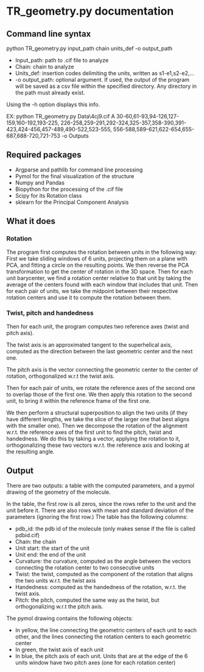 # TR_geometry.py documentation


## Command line syntax
python TR_geometry.py input_path chain units_def -o output_path
- Input_path: path to .cif file to analyze
- Chain: chain to analyze
- Units_def: insertion codes delimiting the units, written as s1-e1,s2-e2,...
- -o output_path: optional argument. If used, the output of the program will be saved as a csv file within the specified directory. Any directory in the path must already exist.

Using the -h option displays this info.

EX: python TR_geometry.py Data\4cj9.cif A 30-60,61-93,94-126,127-159,160-192,193-225, 226-258,259-291,292-324,325-357,358-390,391-423,424-456,457-489,490-522,523-555,
556-588,589-621,622-654,655-687,688-720,721-753 -o Outputs
## Required packages

- Argparse and pathlib for command line processing 
- Pymol for the final visualization of the structure
- Numpy and Pandas
- Biopython for the processing of the .cif file
- Scipy for its Rotation class
- sklearn for the Principal Component Analysis

## What it does

### Rotation

The program first computes the rotation between units in the following way:
First we take sliding windows of 6 units, projecting them on a plane with PCA, and fitting a circle on the resulting points. We then reverse the PCA transformation to get the center of rotation in the 3D space.
Then for each unit barycenter, we find a rotation center relative to that unit by taking the average of the centers found with each window that includes that unit.
Then for each pair of units, we take the midpoint between their respective rotation centers and use it to compute the rotation between them.

### Twist, pitch and handedness

Then for each unit, the program computes two reference axes (twist and pitch axis).

The twist axis is an approximated tangent to the superhelical axis, computed as the direction between the last geometric center and the next one.

The pitch axis is the vector connecting the geometric center to the center of rotation, orthogonalized w.r.t the twist axis.

Then for each pair of units, we rotate the reference axes of the second one to overlap those of the first one.
We then apply this rotation to the second unit, to bring it within the reference frame of the first one.

We then perform a structural superposition to align the two units (if they have different lengths, we take the slice of the larger one that best aligns with the smaller one).
Then we decompose the rotation of the alignment w.r.t. the reference axes of the first unit to find the pitch, twist and handedness.
We do this by taking a vector, applying the rotation to it, orthogonalizing these two vectors w.r.t. the reference axis and looking at the resulting angle.

## Output

There are two outputs: a table with the computed parameters, and a pymol drawing of the geometry of the molecule.

In the table, the first row is all zeros, since the rows refer to the unit and the unit before it.
There are also rows with mean and standard deviation of the parameters (ignoring the first row.)
The table has the following columns:
- pdb_id: the pdb id of the molecule (only makes sense if the file is called pdbid.cif)
- Chain: the chain
- Unit start: the start of the unit
- Unit end: the end of the unit
- Curvature: the curvature, computed as the angle between the vectors connecting the rotation center to two consecutive units
- Twist: the twist, computed as the component of the rotation that aligns the two units w.r.t. the twist axis
- Handedness: computed as the handedness of the rotation, w.r.t. the twist axis.
- Pitch: the pitch, computed the same way as the twist, but orthogonalizing w.r.t the pitch axis.

The pymol drawing contains the following objects:
- In yellow, the line connecting the geometric centers of each unit to each other, and the lines connecting the rotation centers to each geometric center
- In green, the twist axis of each unit
- In blue, the pitch axis of each unit. Units that are at the edge of the 6 units window have two pitch axes (one for each rotation center)
